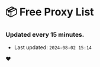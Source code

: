 # :package: Free Proxy List
### Updated every 15 minutes.

- Last updated: `2024-08-02 15:14`

:heart:
